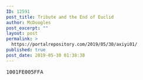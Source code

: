 ```yaml
---
ID: 12591
post_title: Tribute and the End of Euclid
author: McDoogles
post_excerpt: ""
layout: post
permalink: >
  https://portalrepository.com/2019/05/30/axiyi01/
published: true
post_date: 2019-05-30 01:38:38
---
```

<pre>1001FE005FFA</pre>